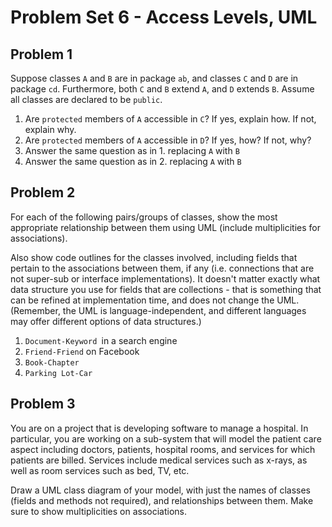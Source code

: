 # Problem Set 6 - Access Levels, UML

## Problem 1

Suppose classes `A` and `B` are in package `ab`, and classes `C` and `D` are in package `cd`. Furthermore, both `C` and `B` extend `A`, and `D` extends `B`. Assume all classes are declared to be `public`.

1. Are `protected` members of `A` accessible in `C`? If yes, explain how. If not, explain why.
2. Are `protected` members of `A` accessible in `D`? If yes, how? If not, why?
3. Answer the same question as in 1. replacing `A` with `B`
4. Answer the same question as in 2. replacing `A` with `B`

## Problem 2

For each of the following pairs/groups of classes, show the most appropriate relationship between them using UML (include multiplicities for associations).

Also show code outlines for the classes involved, including fields that pertain to the associations between them, if any (i.e. connections that are not super-sub or interface implementations). It doesn't matter exactly what data structure you use for fields that are collections - that is something that can be refined at implementation time, and does not change the UML. (Remember, the UML is language-independent, and different languages may offer different options of data structures.)

1. `Document-Keyword `in a search engine
2. `Friend-Friend` on Facebook
3. `Book-Chapter`
4. `Parking Lot-Car`

## Problem 3

You are on a project that is developing software to manage a hospital. In particular, you are working on a sub-system that will model the patient care aspect including doctors, patients, hospital rooms, and services for which patients are billed. Services include medical services such as x-rays, as well as room services such as bed, TV, etc.

Draw a UML class diagram of your model, with just the names of classes (fields and methods not required), and relationships between them. Make sure to show multiplicities on associations.
